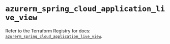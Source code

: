 # `azurerm_spring_cloud_application_live_view`

Refer to the Terraform Registry for docs: [`azurerm_spring_cloud_application_live_view`](https://registry.terraform.io/providers/hashicorp/azurerm/4.8.0/docs/resources/spring_cloud_application_live_view).
